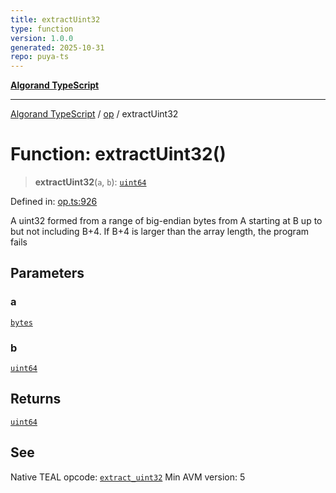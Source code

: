 ```yaml
---
title: extractUint32
type: function
version: 1.0.0
generated: 2025-10-31
repo: puya-ts
---
```

[**Algorand TypeScript**](../../README.md)

***

[Algorand TypeScript](../../modules.md) / [op](../README.md) / extractUint32

# Function: extractUint32()

> **extractUint32**(`a`, `b`): [`uint64`](../../index/type-aliases/uint64.md)

Defined in: [op.ts:926](https://github.com/algorandfoundation/puya-ts/blob/main/packages/algo-ts/src/op.ts#L926)

A uint32 formed from a range of big-endian bytes from A starting at B up to but not including B+4. If B+4 is larger than the array length, the program fails

## Parameters

### a

[`bytes`](../../index/type-aliases/bytes.md)

### b

[`uint64`](../../index/type-aliases/uint64.md)

## Returns

[`uint64`](../../index/type-aliases/uint64.md)

## See

Native TEAL opcode: [`extract_uint32`](https://dev.algorand.co/reference/algorand-teal/opcodes#extract_uint32)
Min AVM version: 5
